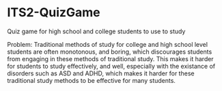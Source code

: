 # ITS2-QuizGame
Quiz game for high school and college students to use to study

Problem: Traditional methods of study for college and high school level students are often monotonous, and boring, which discourages students from engaging in these methods of traditional study. This makes it harder for students to study effectively, and well, especially with the existance of disorders such as ASD and ADHD, which makes it harder for these traditional study methods to be effective for many students.

